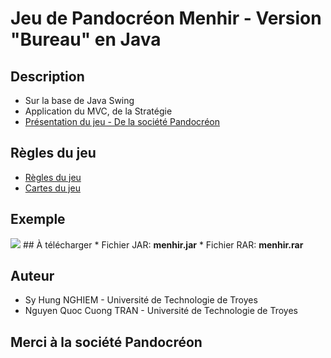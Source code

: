 # Jeu de Pandocréon Menhir - Version "Bureau" en Java
## Description
* Sur la base de Java Swing
* Application du MVC, de la Stratégie
* <a href="http://www.pandocreon.fr/jeux/menhir/">Présentation du jeu - De la société Pandocréon</a>

## Règles du jeu
* <a href="http://pandocreon.com/jeux/menhir/Copyleft.regles-1.0.2.pdf">Règles du jeu</a>
* <a href="http://pandocreon.com/jeux/menhir/Copyleft.cartes-1.0.3.pdf">Cartes du jeu</a>

## Exemple
<img src="https://cappuccino286.github.io/img/projet2.png"/>
## À télécharger
* Fichier JAR: <b>menhir.jar</b>
* Fichier RAR: <b>menhir.rar</b>

## Auteur
* Sy Hung NGHIEM - Université de Technologie de Troyes
* Nguyen Quoc Cuong TRAN - Université de Technologie de Troyes

## Merci à la société Pandocréon
